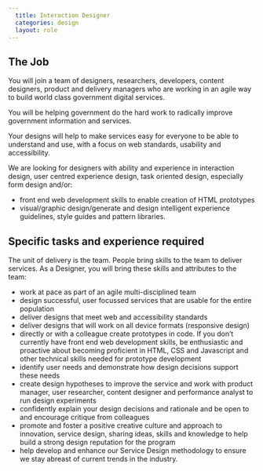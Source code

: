 ```yaml
---
  title: Interaction Designer
  categories: design
  layout: role
---
```


## The Job

You will join a team of designers, researchers, developers, content designers, product and delivery managers who are working in an agile way to build world class government digital services.

You will be helping government do the hard work to radically improve government information and services.

Your designs will help to make services easy for everyone to be able to understand and use, with a focus on web standards, usability and accessibility.

We are looking for designers with ability and experience in interaction design, user centred experience design, task oriented design, especially form design and/or:
  - front end web development skills to enable creation of HTML prototypes
  - visual/graphic design/generate and design intelligent experience guidelines, style guides and pattern libraries.

## Specific tasks and experience required

The unit of delivery is the team. People bring skills to the team to deliver services. As a Designer, you will bring these skills and attributes to the team:

- work at pace as part of an agile multi-disciplined team
- design successful, user focussed services that are usable for the entire population
- deliver designs that meet web and accessibility standards
- deliver designs that will work on all device formats (responsive design)
- directly or with a colleague create prototypes in code. If you don’t currently have front end web development skills, be enthusiastic and proactive about becoming proficient in HTML, CSS and Javascript and other technical skills needed for prototype development
- identify user needs and demonstrate how design decisions support these needs
- create design hypotheses to improve the service and work with product manager, user researcher, content designer and performance analyst to run design experiments
- confidently explain your design decisions and rationale and be open to and encourage critique from colleagues
- promote and foster a positive creative culture and approach to innovation, service design, sharing ideas, skills and knowledge to help build a strong design reputation for the program
- help develop and enhance our Service Design methodology to ensure we stay abreast of current trends in the industry.
